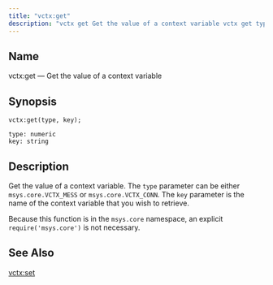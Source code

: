 ```yaml
---
title: "vctx:get"
description: "vctx get Get the value of a context variable vctx get type key Get the value of a context variable The type parameter can be either msys core VCTX MESS or msys core VCTX CONN The key parameter is the name of the context variable that you wish to retrieve..."
---
```


<a name="lua.ref.vctx_get"></a> 
## Name

vctx:get — Get the value of a context variable

<a name="idp19226688"></a> 
## Synopsis

`vctx:get(type, key);`

```
type: numeric
key: string
```
<a name="idp19229664"></a> 
## Description

Get the value of a context variable. The `type` parameter can be either `msys.core.VCTX_MESS` or `msys.core.VCTX_CONN`. The `key` parameter is the name of the context variable that you wish to retrieve.

Because this function is in the `msys.core` namespace, an explicit `require('msys.core')` is not necessary.

<a name="idp19234784"></a> 
## See Also

[vctx:set](/momentum/4/lua/ref-vctx-set)